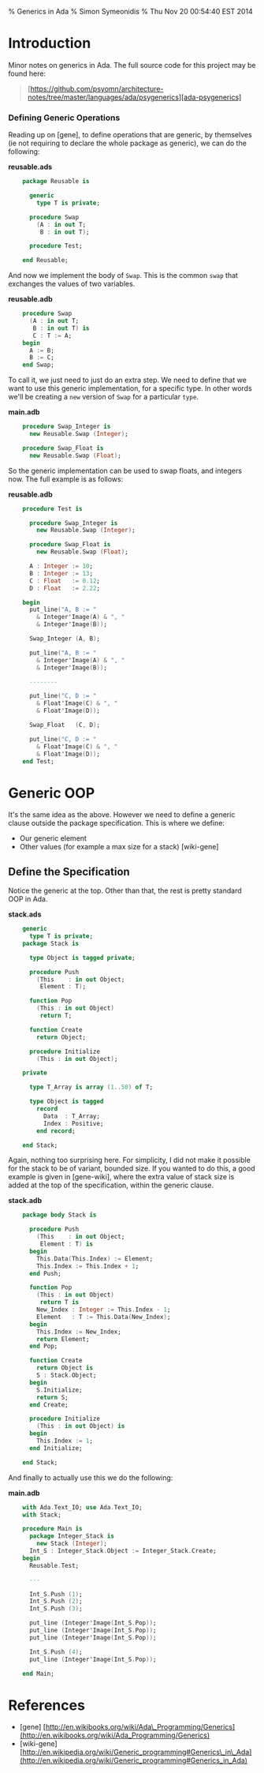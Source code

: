 % Generics in Ada
% Simon Symeonidis
% Thu Nov 20 00:54:40 EST 2014

# Introduction

Minor notes on generics in Ada. The full source code for this project may be
found here:

> [https://github.com/psyomn/architecture-notes/tree/master/languages/ada/psygenerics][ada-psygenerics]

[ada-psygenerics]: https://github.com/psyomn/architecture-notes/tree/master/languages/ada/psygenerics

### Defining Generic Operations

Reading up on [gene], to define operations that are generic, by themselves (ie
not requiring to declare the whole package as generic), we can do the following:

__reusable.ads__

~~~~ada
    package Reusable is

      generic
        type T is private;

      procedure Swap
        (A : in out T;
         B : in out T);

      procedure Test;

    end Reusable;
~~~~

And now we implement the body of `Swap`. This is the common `swap` that
exchanges the values of two variables.

__reusable.adb__

~~~~ada
    procedure Swap
      (A : in out T;
       B : in out T) is
       C : T := A;
    begin
      A := B;
      B := C;
    end Swap;
~~~~

To call it, we just need to just do an extra step. We need to define that we
want to use this generic implementation, for a specific type. In other words
we'll be creating a `new` version of `Swap` for a particular `type`.

__main.adb__

~~~~ada
    procedure Swap_Integer is
      new Reusable.Swap (Integer);

    procedure Swap_Float is
      new Reusable.Swap (Float);
~~~~

So the generic implementation can be used to swap floats, and integers now. The
full example is as follows:

__reusable.adb__

~~~~ada
    procedure Test is

      procedure Swap_Integer is
        new Reusable.Swap (Integer);

      procedure Swap_Float is
        new Reusable.Swap (Float);

      A : Integer := 10;
      B : Integer := 13;
      C : Float   := 0.12;
      D : Float   := 2.22;

    begin
      put_line("A, B := "
        & Integer'Image(A) & ", "
        & Integer'Image(B));

      Swap_Integer (A, B);

      put_line("A, B := "
        & Integer'Image(A) & ", "
        & Integer'Image(B));

      --------

      put_line("C, D := "
        & Float'Image(C) & ", "
        & Float'Image(D));

      Swap_Float   (C, D);

      put_line("C, D := "
        & Float'Image(C) & ", "
        & Float'Image(D));
    end Test;
~~~~

# Generic OOP

It's the same idea as the above. However we need to define a generic clause
outside the package specification. This is where we define:

- Our generic element
- Other values (for example a max size for a stack) [wiki-gene]

## Define the Specification

Notice the generic at the top. Other than that, the rest is pretty standard OOP
in Ada.

__stack.ads__

~~~~ada
    generic
      type T is private;
    package Stack is

      type Object is tagged private;

      procedure Push
        (This    : in out Object;
         Element : T);

      function Pop
        (This : in out Object)
         return T;

      function Create
        return Object;

      procedure Initialize
        (This : in out Object);

    private

      type T_Array is array (1..50) of T;

      type Object is tagged
        record
          Data  : T_Array;
          Index : Positive;
        end record;

    end Stack;
~~~~

Again, nothing too surprising here. For simplicity, I did not make it possible
for the stack to be of variant, bounded size. If you wanted to do this, a good
example is given in [gene-wiki], where the extra value of stack size is added at
the top of the specification, within the generic clause.

__stack.adb__

~~~~ada
    package body Stack is

      procedure Push
        (This    : in out Object;
         Element : T) is
      begin
        This.Data(This.Index) := Element;
        This.Index := This.Index + 1;
      end Push;

      function Pop
        (This : in out Object)
         return T is
        New_Index : Integer := This.Index - 1;
        Element   : T := This.Data(New_Index);
      begin
        This.Index := New_Index;
        return Element;
      end Pop;

      function Create
        return Object is
        S : Stack.Object;
      begin
        S.Initialize;
        return S;
      end Create;

      procedure Initialize
        (This : in out Object) is
      begin
        This.Index := 1;
      end Initialize;

    end Stack;
~~~~

And finally to actually use this we do the following:

__main.adb__

~~~~ada
    with Ada.Text_IO; use Ada.Text_IO;
    with Stack;

    procedure Main is
      package Integer_Stack is
        new Stack (Integer);
      Int_S : Integer_Stack.Object := Integer_Stack.Create;
    begin
      Reusable.Test;

      ---

      Int_S.Push (1);
      Int_S.Push (2);
      Int_S.Push (3);

      put_line (Integer'Image(Int_S.Pop));
      put_line (Integer'Image(Int_S.Pop));
      put_line (Integer'Image(Int_S.Pop));

      Int_S.Push (4);
      put_line (Integer'Image(Int_S.Pop));

    end Main;
~~~~

# References

- \[gene\] [http://en.wikibooks.org/wiki/Ada\_Programming/Generics](http://en.wikibooks.org/wiki/Ada_Programming/Generics)
- \[wiki-gene\] [http://en.wikipedia.org/wiki/Generic_programming#Generics\_in\_Ada](http://en.wikipedia.org/wiki/Generic_programming#Generics_in_Ada)
